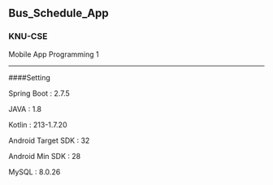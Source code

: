 ## Bus_Schedule_App

### KNU-CSE
Mobile App Programming 1

---

####Setting

Spring Boot : 2.7.5

JAVA : 1.8


Kotlin : 213-1.7.20

Android Target SDK : 32

Android Min SDK : 28


MySQL : 8.0.26
